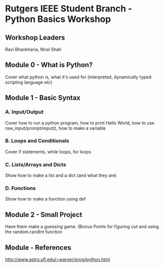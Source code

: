 
# Rutgers IEEE Student Branch - Python Basics Workshop

## Workshop Leaders

Ravi Bhankharia, Niral Shah

## Module 0 - What is Python?

Cover what python is, what it's used for (interpreted, dynamically typed scripting language etc)

## Module 1 - Basic Syntax

### A. Input/Output

Cover how to run a python program, how to print Hello World, how to use raw_input/prompt/input(), how to make a variable

### B. Loops and Conditionals

Cover if statements, while loops, for loops

### C. Lists/Arrays and Dicts

Show how to make a list and a dict (and what they are)

### D. Functions

Show how to make a function using def

## Module 2 - Small Project

Have them make a guessing game. (Bonus Points for figuring out and using the random.randInt function

## Module - References
http://www.astro.ufl.edu/~warner/prog/python.html
